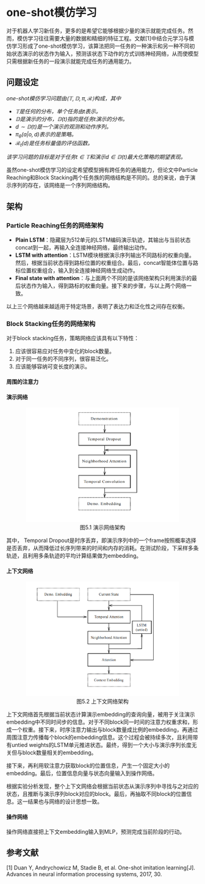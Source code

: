 # one-shot模仿学习

对于机器人学习新任务，更多的是希望它能够根据少量的演示就能完成任务。然而，模仿学习往往需要大量的数据和精细的特征工程。文献[1]中结合元学习与模仿学习形成了one-shot模仿学习，该算法把同一任务的一种演示和另一种不同初始状态演示的状态作为输入，预测该状态下动作的方式训练神经网络，从而使模型只需根据新任务的一段演示就能完成任务的通用能力。

## 问题设定

*one-shot模仿学习问题由$\langle \mathbb{T},\mathbb{D},\pi,\mathcal{R} \rangle$构成，其中*

- *$\mathbb{T}$是任何的分布，单个任务由$t$表示。*
- *$\mathbb{D}$是演示的分布，$\mathbb{D}(t)$指的是任务$t$演示的分布。*
- *$d\sim\mathbb{D}(t)$是一个演示的观测和动作序列。*
- *$\pi_{\theta}(a\vert o,d)$表示的是策略。*
- *$\mathcal{R}_t(d)$是任务标量值的评估函数。*

*该学习问题的目标是对于任务$t\in\mathbb{T}$和演示$d\in\mathbb{D}(t)$最大化策略的期望表现。*

虽然one-shot模仿学习的设定希望模型拥有跨任务的通用能力，但论文中Particle Reaching和Block Stacking两个任务族的网络结构是不同的。总的来说，由于演示序列的存在，该网络是一个序列网络结构。

## 架构

### Particle Reaching任务的网络架构

- **Plain LSTM**：隐藏层为512单元的LSTM编码演示轨迹，其输出与当前状态concat到一起，再输入全连接神经网络，最终输出动作。
- **LSTM with attention**：LSTM模块根据演示序列输出不同路标的权重向量。然后，根据当前状态得到路标位置的权重组合。最后，concat智能体位置与路标位置权重组合，输入到全连接神经网络生成动作。
- **Final state with attention**：与上面两个不同的是该网络架构只利用演示的最后状态作为输入，得到路标的权重向量。接下来的步骤，与以上两个网络一致。

以上三个网络越来越适用于特定场景，表明了表达力和泛化性之间存在权衡。



### Block Stacking任务的网络架构

对于block stacking任务，策略网络应该具有以下特性：

1. 应该很容易应对任务中变化的block数量。
2. 对于同一任务的不同序列，很容易泛化。
3. 应该能够容纳可变长度的演示。

#### 周围的注意力





#### 演示网络

<div align="center"><img src="./img/demonstration_network.png" width=400, height=300 /></div>

<div align=center>
    图5.1 演示网络架构
</div>

其中， Temporal Dropout是时序丢弃，即演示序列中的一个frame按照概率选择是否丢弃，从而降低过长序列带来的时间和内存的消耗。在测试阶段，下采样多条轨迹，且利用多条轨迹的平均计算结果做为embedding。



#### 上下文网络

<div align="center"><img src="./img/context_network.png" width=400, height=300 /></div>

<div align=center>
    图5.2 上下文网络架构
</div>

上下文网络首先根据当前状态计算演示embedding的查询向量，被用于关注演示embedding中不同时间步的信息。对于不同block同一时间的注意力权重求和，形成一个权重。接下来，时序注意力输出与block数量成比例的embedding，再通过周围注意力传播每个block的embedding信息。这个过程会被持续多次，且利用带有untied weights的LSTM单元推进状态。最终，得到一个大小与演示序列长度无关但与block数量相关的embedding。

接下来，再利用软注意力获取block的位置信息，产生一个固定大小的embedding。最后，位置信息向量与状态向量输入到操作网络。

根据实验分析发现，整个上下文网络会根据当前状态从演示序列中寻找与之对应的状态，且推断与演示序列block对应的block。最后，再抽取不同block的位置信息。这一结果也与网络的设计思想一致。



#### 操作网络

操作网络直接把上下文embedding输入到MLP，预测完成当前阶段的行动。



## 参考文献

[1] Duan Y, Andrychowicz M, Stadie B, et al. One-shot imitation learning[J]. Advances in neural information processing systems, 2017, 30.

